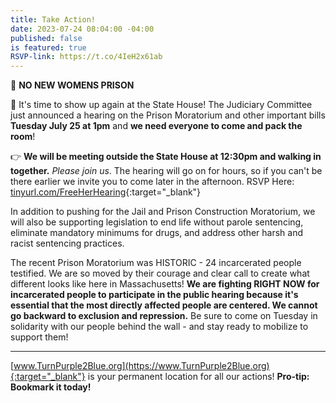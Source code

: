 ```yaml
---
title: Take Action!
date: 2023-07-24 08:04:00 -04:00
published: false
is featured: true
RSVP-link: https://t.co/4IeH2x61ab
---
```


📣 **NO NEW WOMENS PRISON**

👋 It's time to show up again at the State House!  The Judiciary Committee just announced a hearing on the Prison Moratorium and other important bills **Tuesday July 25 at 1pm** and **we need everyone to come and pack the room**!

👉 **We will be meeting outside the State House at 12:30pm and walking in together.** *Please join us*. The hearing will go on for hours, so if you can't be there earlier we invite you to come later in the afternoon. RSVP Here: [tinyurl.com/FreeHerHearing](tinyurl.com/FreeHerHearing){:target="_blank"}

In addition to pushing for the Jail and Prison Construction Moratorium, we will also be supporting legislation to end life without parole sentencing, eliminate mandatory minimums for drugs, and address other harsh and racist sentencing practices.

The recent Prison Moratorium was HISTORIC - 24 incarcerated people testified. We are so moved by their courage and clear call to create what different looks like here in Massachusetts! **We are fighting RIGHT NOW for incarcerated people to participate in the public hearing because it's essential that the most directly affected people are centered. We cannot go backward to exclusion and repression.** Be sure to come on Tuesday in solidarity with our people behind the wall - and stay ready to mobilize to support them!

-----

[www.TurnPurple2Blue.org](https://www.TurnPurple2Blue.org){:target="_blank"} is your permanent location for all our actions! **Pro-tip: Bookmark it today!**